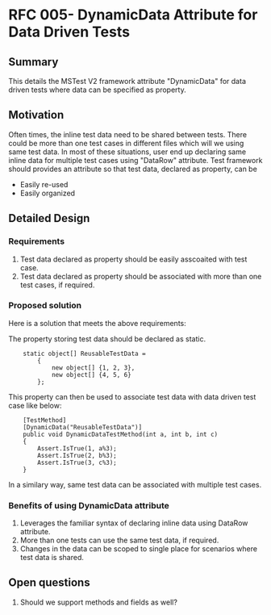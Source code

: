 # RFC 005- DynamicData Attribute for Data Driven Tests

## Summary
This details the MSTest V2 framework attribute "DynamicData" for data driven tests where data can be specified as property.

## Motivation
Often times, the inline test data need to be shared between tests. There could be more than one test cases in different files which will we using same test data. In most of these situations, user end up declaring same inline data for multiple test cases using "DataRow" attribute. Test framework should provides an attribute so that test data, declared as property, can be
* Easily re-used
* Easily organized

## Detailed Design

### Requirements
1. Test data declared as property should be easily asscoaited with test case.
2. Test data declared as property should be associated with more than one test cases, if required.

### Proposed solution
Here is a solution that meets the above requirements:

The property storing test data should be declared as static.
```
    static object[] ReusableTestData =
        {
            new object[] {1, 2, 3},
            new object[] {4, 5, 6}
        };
```

This property can then be used to associate test data with data driven test case like below:
```
    [TestMethod]
    [DynamicData("ReusableTestData")]
    public void DynamicDataTestMethod(int a, int b, int c)
    {
        Assert.IsTrue(1, a%3);
        Assert.IsTrue(2, b%3);
        Assert.IsTrue(3, c%3);
    }
```
In a similary way, same test data can be associated with multiple test cases.

### Benefits of using DynamicData attribute
1. Leverages the familiar syntax of declaring inline data using DataRow attribute.
2. More than one tests can use the same test data, if required. 
3. Changes in the data can be scoped to single place for scenarios where test data is shared. 

## Open questions
1. Should we support methods and fields as well?



